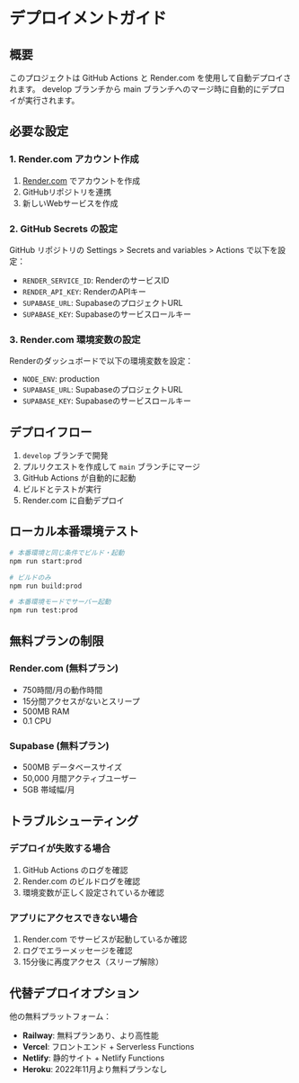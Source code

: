 # デプロイメントガイド

## 概要
このプロジェクトは GitHub Actions と Render.com を使用して自動デプロイされます。
develop ブランチから main ブランチへのマージ時に自動的にデプロイが実行されます。

## 必要な設定

### 1. Render.com アカウント作成
1. [Render.com](https://render.com) でアカウントを作成
2. GitHubリポジトリを連携
3. 新しいWebサービスを作成

### 2. GitHub Secrets の設定
GitHub リポジトリの Settings > Secrets and variables > Actions で以下を設定：

- `RENDER_SERVICE_ID`: RenderのサービスID
- `RENDER_API_KEY`: RenderのAPIキー
- `SUPABASE_URL`: SupabaseのプロジェクトURL
- `SUPABASE_KEY`: Supabaseのサービスロールキー

### 3. Render.com 環境変数の設定
Renderのダッシュボードで以下の環境変数を設定：

- `NODE_ENV`: production
- `SUPABASE_URL`: SupabaseのプロジェクトURL
- `SUPABASE_KEY`: Supabaseのサービスロールキー

## デプロイフロー

1. `develop` ブランチで開発
2. プルリクエストを作成して `main` ブランチにマージ
3. GitHub Actions が自動的に起動
4. ビルドとテストが実行
5. Render.com に自動デプロイ

## ローカル本番環境テスト

```bash
# 本番環境と同じ条件でビルド・起動
npm run start:prod

# ビルドのみ
npm run build:prod

# 本番環境モードでサーバー起動
npm run test:prod
```

## 無料プランの制限

### Render.com (無料プラン)
- 750時間/月の動作時間
- 15分間アクセスがないとスリープ
- 500MB RAM
- 0.1 CPU

### Supabase (無料プラン)
- 500MB データベースサイズ
- 50,000 月間アクティブユーザー
- 5GB 帯域幅/月

## トラブルシューティング

### デプロイが失敗する場合
1. GitHub Actions のログを確認
2. Render.com のビルドログを確認  
3. 環境変数が正しく設定されているか確認

### アプリにアクセスできない場合
1. Render.com でサービスが起動しているか確認
2. ログでエラーメッセージを確認
3. 15分後に再度アクセス（スリープ解除）

## 代替デプロイオプション

他の無料プラットフォーム：
- **Railway**: 無料プランあり、より高性能
- **Vercel**: フロントエンド + Serverless Functions
- **Netlify**: 静的サイト + Netlify Functions  
- **Heroku**: 2022年11月より無料プランなし
